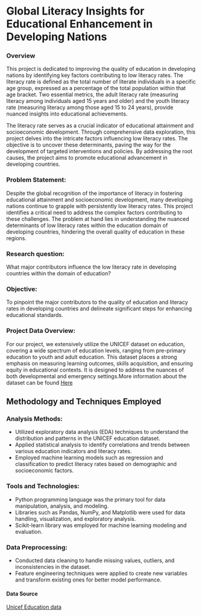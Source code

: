 # Global Literacy Insights for Educational Enhancement in Developing Nations
### Overview

This project is dedicated to improving the quality of education in developing nations by identifying key factors contributing to low literacy rates. The literacy rate is defined as the total number of literate individuals in a specific age group, expressed as a percentage of the total population within that age bracket. Two essential metrics, the adult literacy rate (measuring literacy among individuals aged 15 years and older) and the youth literacy rate (measuring literacy among those aged 15 to 24 years), provide nuanced insights into educational achievements.

The literacy rate serves as a crucial indicator of educational attainment and socioeconomic development. Through comprehensive data exploration, this project delves into the intricate factors influencing low literacy rates. The objective is to uncover these determinants, paving the way for the development of targeted interventions and policies. By addressing the root causes, the project aims to promote educational advancement in developing countries.

### Problem Statement:

Despite the global recognition of the importance of literacy in fostering educational attainment and socioeconomic development, many developing nations continue to grapple with persistently low literacy rates. This project identifies a critical need to address the complex factors contributing to these challenges. The problem at hand lies in understanding the nuanced determinants of low literacy rates within the education domain of developing countries, hindering the overall quality of education in these regions.
### Research question:

What major contributors influence the low literacy rate in developing countries within the domain of education?

### Objective:

To pinpoint the major contributors to the quality of education and literacy rates in developing countries and delineate significant steps for enhancing educational standards.


### Project Data Overview:

For our project, we extensively utilize the UNICEF dataset on education, covering a wide spectrum of education levels, ranging from pre-primary education to youth and adult education. This dataset places a strong emphasis on measuring learning outcomes, skills acquisition, and ensuring equity in educational contexts. It is designed to address the nuances of both developmental and emergency settings.More information about the dataset can be found 
<a href="https://github.com/MIT-Emerging-Talent/2024-group-08-cdsp/tree/main/education_dataset" target="_blank">Here</a>
## Methodology and Techniques Employed

### Analysis Methods:
- Utilized exploratory data analysis (EDA) techniques to understand the distribution and patterns in the UNICEF education dataset.
- Applied statistical analysis to identify correlations and trends between various education indicators and literacy rates.
- Employed machine learning models such as regression and classification to predict literacy rates based on demographic and socioeconomic factors.

### Tools and Technologies:
- Python programming language was the primary tool for data manipulation, analysis, and modeling.
- Libraries such as Pandas, NumPy, and Matplotlib were used for data handling, visualization, and exploratory analysis.
- Scikit-learn library was employed for machine learning modeling and evaluation.

### Data Preprocessing:
- Conducted data cleaning to handle missing values, outliers, and inconsistencies in the dataset.
- Feature engineering techniques were applied to create new variables and transform existing ones for better model performance.

#### Data Source

<a href="https://data.unicef.org/topic/education/overview/" target="_blank">Unicef Education data</a>
